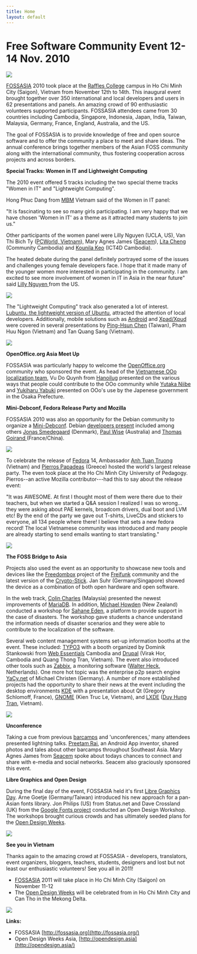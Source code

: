 ```yaml
---
title: Home
layout: default
---
```

# Free Software Community Event 12-14 Nov. 2010

![][1]

[FOSSASIA][2] 2010 took place at the [Raffles College][3] campus in Ho Chi Minh City (Saigon), Vietnam from November 12th to 14th. This inaugural event brought together over 350 international and local developers and users in 62 presentations and panels. An amazing crowd of 90 enthusiastic volunteers supported participants. FOSSASIA attendees came from 30 countries including Cambodia, Singapore, Indonesia, Japan, India, Taiwan, Malaysia, Germany, France, England, Australia, and the US.

The goal of FOSSASIA is to provide knowledge of free and open source software and to offer the community a place to meet and share ideas. The annual conference brings together members of the Asian FOSS community along with the international community, thus fostering cooperation across projects and across borders.

**Special Tracks: Women in IT and Lightweight Computing**

The 2010 event offered 5 tracks including the two special theme tracks "Women in IT" and "Lightweight Computing".

Hong Phuc Dang from [MBM][4] Vietnam said of the Women in IT panel:

"It is fascinating to see so many girls participating. I am very happy that we have chosen 'Women in IT' as a theme as it attracted many students to join us."

Other participants of the women panel were Lilly Nguyen (UCLA, US), Van Thi Bich Ty ([PCWorld, Vietnam][5]), Mary Agnes James ([Seacem][6]), [Lita Cheng][7] (Community Cambodia) and [Kounila Keo][8] (ICT4D Cambodia).

The heated debate during the panel definitely portrayed some of the issues and challenges young female developers face. I hope that it made many of the younger women more interested in participating in the community. I am excited to see more involvement of women in IT in Asia in the near future" said [Lilly Nguyen ][9]from the US.

![][10]

The "Lightweight Computing" track also generated a lot of interest. [Lubuntu, the lightweight version of Ubuntu][11], attracted the attention of local developers. Additionally, mobile solutions such as [Android][12] and [Xpad/Xpud][13] were covered in several presentations by [Ping-Hsun Chen][14] (Taiwan), Pham Huu Ngon (Vietnam) and Tan Quang Sang (Vietnam).

![][15]

**OpenOffice.org Asia Meet Up**

FOSSASIA was particularly happy to welcome the [OpenOffice.org][16] community who sponsored the event. As head of the [Vietnamese OOo localization team][17], Vu Do Quynh from [Hanoilug][18] presented on the various ways that people could contribute to the OOo community while [Yutaka Niibe][19] and [Yukiharu Yabuki][20] presented on OOo's use by the Japenese government in the Osaka Prefecture.

**Mini-Debconf, Fedora Release Party and Mozilla**

FOSSASIA 2010 was also an opportunity for the Debian community to organize a [Mini-Debconf][21]. Debian [developers present][22] included among others [Jonas Smedegaard][23] (Denmark), [Paul Wise][24] (Australia) and [Thomas Goirand ][25](France/China).

![][26]

To celebrate the release of [Fedora][27] 14, Ambassador [Anh Tuan Truong][28] (Vietnam) and [Pierros Papadeas][29] (Greece) hosted the world's largest release party. The even took place at the Ho Chi Minh City University of Pedagogy. Pierros--an active Mozilla contributor---had  this to say about the release event:

"It was AWESOME. At first I thought most of them were there due to their teachers, but  when we started a Q&A session I realized I was so wrong… they were  asking about PAE kernels, broadcom drivers, dual boot and LVM etc! By the end of the party we gave out T-shirts, LiveCDs and stickers to everyone, all 134 people where there! I believe that sets a new fedora record! The local Vietnamese community was introduced and many people are already starting to send emails wanting to start translating."

![][30]

**The FOSS Bridge to Asia**

Projects also used the event as an opportunity to showcase new tools and devices like the [Freedombox][31] project of the [Freifunk][32] community and the latest version of the [Crypto-Stick][33]. Jan Suhr (Germany/Singapore) showed the device as a combination of both open hardware and open software.

In the web track, [Colin Charles][34] (Malaysia) presented the newest improvements of [MariaDB][35]. In addition, [Michael Howden][36] (New Zealand) conducted a workshop for [Sahane Eden][37], a platform to provide support in the case of disasters. The workshop gave students a chance understand the information needs of disaster scenarios and they were able to contribute to the localization of the software.

Several web content management systems set-up information booths at the event. These included: [TYPO3][38] with a booth organized by Dominik Stankowski from [Web Essentials][39] Cambodia and [Drupal][40] (Virak Hor, Cambodia and Quang Thong Tran, Vietnam). The event also introduced other tools such as [Zabbix][41], a monitoring software ([Walter Heck][42], Netherlands). One more hot topic was the enterprise p2p search engine [YaCy.net][43] of Michael Christen (Germany). A number of more established projects had the opportunity to share their news at the event including the desktop environments [KDE][44] with a presentation about Qt (Gregory Schlomoff, France), [GNOME][45] (Kien Truc Le, Vietnam), and [LXDE][46] ([Duy Hung Tran][47], Vietnam).

![][48]

**Unconference**

Taking a cue from previous [barcamps][49] and 'unconferences,' many attendees presented lightning talks. [Preetam Rai][50], an Android App inventor, shared photos and tales about other barcamps throughout Southeast Asia. Mary Agnes James from [Seacem][6] spoke about todays chances to connect and share with e-media and social networks. Seacem also graciously sponsored this event.

**Libre Graphics and Open Design**

During the final day of the event, FOSSASIA held it's first [Libre Graphics Day][51]. Arne Goetje (Germany/Taiwan) introduced his new approach for a pan-Asian fonts library. Jon Philips (US) from Status.net and Dave Crossland (UK) from the [Google Fonts project][52] conducted an Open Design Workshop. The workshops brought curious crowds and has ultimately seeded plans for the [Open Design Weeks][53].

![][54]

**See you in Vietnam**

Thanks again to the amazing crowd at FOSSASIA - developers, translators, event organizers, bloggers, teachers, students, designers and lost but not least our enthusiastic volunteers! See you all in 2011!

* [FOSSASIA][2] 2011 will take place in Ho Chi Minh City (Saigon) on November 11-12
* The [Open Design Weeks][53] will be celebrated from in Ho Chi Minh City and Can Tho in the Mekong Delta.

![][55]

**Links:**

* FOSSASIA [http://fossasia.org](http://fossasia.org/)  
* Open Design Weeks Asia, [http://opendesign.asia](http://opendesign.asia/)

[1]: /images/fossasia-2010-group-foto-contributors.JPG
[2]: http://fossasia.org
[3]: http://www.raffles-international-college-hcm.edu.vn
[4]: http://mbm.vn
[5]: http://www.pcworld.com.vn
[6]: http://www.seacem.com
[7]: http://chenglita.wordpress.com
[8]: http://blueladyblog.com
[9]: http://www.deuxlits.com
[10]: /images/women-panel-fossasia-2010-Hong-Phuc-Dang-middle-and-Lilly-Nguyen-right.jpg
[11]: http://lubuntu.net
[12]: http://android.com
[13]: http://xpud.org
[14]: http://penkia.net
[15]: /images/cambodia-vietnamese-malaysian-participants-fossasia-2010.jpg
[16]: http://openoffice.org
[17]: http://openoffice.vn
[18]: http://blog.hanoilug.org/
[19]: http://www.gniibe.org/log/
[20]: http://www.netfort.gr.jp/%7Eyabuki/
[21]: http://debian.org
[22]: http://wiki.debian.org/DebianVietnam/MiniDebConf2010
[23]: http://dr.jones.dk
[24]: http://wiki.debian.org/PaulWise
[25]: http://thomas.goirand.fr
[26]: /images/Debconf-Participants_Yukiharu-YABUKI-and-Arne-Goetje.JPG
[27]: http://fedoraproject.org
[28]: http://blog.iwayvietnam.com/tuanta/
[29]: http://pierros.papadeas.gr/?p=186
[30]: /images/fedora-release-party.JPG
[31]: http://fdmbx.net
[32]: http://freifunk.net
[33]: http://crypto-stick.org
[34]: http://www.bytebot.net
[35]: http://mariadb.org
[36]: http://www.aidiq.com/blog/michael-howden
[37]: http://sahanafoundation.org
[38]: http://typo3.org
[39]: http://www.web-essentials.asia
[40]: http://drupal.org
[41]: http://www.zabbix.com
[42]: http://www.walterheck.com
[43]: http://yacy.net
[44]: http://kde.org
[45]: http://gnome.org
[46]: http://lxde.org
[47]: http://nguyentieuhau.wordpress.com
[48]: /images/audience-at-fossasia-2010.jpg
[49]: http://barcamp.vn
[50]: http://preetam.net
[51]: http://libregraphicsmeeting.org
[52]: http://www.google.com/webfonts
[53]: http://opendesign.asia
[54]: /images/Libre-Graphics-Jon-Phillips-Participants-fossasia2010.JPG
[55]: /images/pierros-papadeas-with-fossasia-participants.JPG
